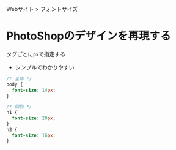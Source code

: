 Webサイト > フォントサイズ
# PhotoShopのデザインを再現する
タグごとに```px```で指定する  
- シンプルでわかりやすい  

```css
/* 全体 */
body {
  font-size: 14px;
}

/* 個別 */
h1 {
  font-size: 20px;
}
h2 {
  font-size: 16px;
}
```
